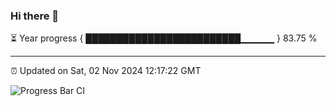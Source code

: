 ### Hi there 👋

⏳ Year progress { █████████████████████████▁▁▁▁▁ } 83.75 %

---

⏰ Updated on Sat, 02 Nov 2024 12:17:22 GMT

![Progress Bar CI](https://github.com/Shyam-Makwana/GitHub-Actions-Demo/workflows/Progress%20Bar%20CI/badge.svg)
